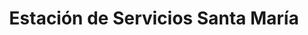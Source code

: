 ---
title: "Estación de Servicios Santa María"
url: /caracas/estacion-de-servicios-santa-maria/
shop: Lebensmittel
---